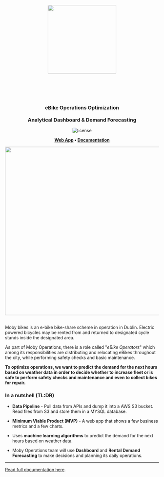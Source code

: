 <h1 align="center" style="padding: 50px">
    <p align="center"> 
        <img src="https://www.mobybikes.com/wp-content/uploads/2020/05/logo-1.png" width="224px"/>
    </p>
</h1>
<h3 align="center"> eBike Operations Optimization <br /><br />
Analytical Dashboard & Demand Forecasting </h3>  
<p align="center"><img src="https://img.shields.io/badge/LICENSE-MIT-blue?style=?style=flat-square&logo=appveyor&logo=none" alt="license" /></p>
<p align="center">
    <strong>
        <a href="https://pessini-moby-bikes-dashboardapp-hhvohw.streamlitapp.com/" target="_blank">Web App</a>
        •
        <a href="https://whimsical.com/design-docs-moby-bikes-operations-optimization-3RJyNyq2NHe8rPGzGZjrje" target="_blank">Documentation</a>
    </strong>
</p>

<p align="center">
    <img src="https://i.ytimg.com/vi/-s8er6tHD3o/maxresdefault.jpg" width="550">
</p>

<br />
Moby bikes is an e-bike bike-share scheme in operation in Dublin. 
Electric powered bicycles may be rented from and returned to designated cycle stands inside the designated area.

As part of Moby Operations, there is a role called "_eBike Operators_" which among its responsibilities are distributing and relocating 
eBikes throughout the city, while performing safety checks and basic maintenance.

**To optimize operations, we want to predict the demand for the next hours based on weather data in order to decide whether to increase 
fleet or is safe to perform safety checks and maintenance and even to collect bikes for repair.**

### In a nutshell (TL:DR)

- **Data Pipeline** - Pull data from APIs and dump it into a AWS S3 bucket. Read files from S3 and store them in a MYSQL database.

- **Minimum Viable Product (MVP)** - A web app that shows a few business metrics and a few charts.

- Uses **machine learning algorithms** to predict the demand for the next hours based on weather data.

- Moby Operations team will use **Dashboard** and **Rental Demand Forecasting** to make decisions and planning its daily operations.

---

[Read full documentation here](https://whimsical.com/design-docs-moby-bikes-operations-optimization-3RJyNyq2NHe8rPGzGZjrje).
